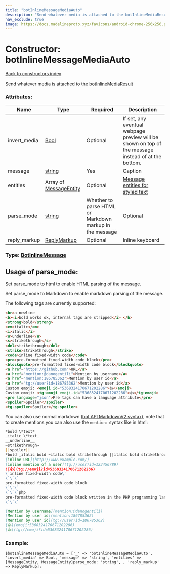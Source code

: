 ```yaml
---
title: "botInlineMessageMediaAuto"
description: "Send whatever media is attached to the botInlineMediaResult"
nav_exclude: true
image: https://docs.madelineproto.xyz/favicons/android-chrome-256x256.png
---
```

# Constructor: botInlineMessageMediaAuto  
[Back to constructors index](/API_docs/constructors/index.html)



Send whatever media is attached to the [botInlineMediaResult](../constructors/botInlineMediaResult.html)

### Attributes:

| Name     |    Type       | Required | Description |
|----------|---------------|----------|-------------|
|invert\_media|[Bool](/API_docs/types/Bool.html) | Optional|If set, any eventual webpage preview will be shown on top of the message instead of at the bottom.|
|message|[string](/API_docs/types/string.html) | Yes|Caption|
|entities|Array of [MessageEntity](/API_docs/types/MessageEntity.html) | Optional|[Message entities for styled text](https://core.telegram.org/api/entities)|
|parse\_mode| [string](/API_docs/types/string.html) | Whether to parse HTML or Markdown markup in the message| Optional |
|reply\_markup|[ReplyMarkup](/API_docs/types/ReplyMarkup.html) | Optional|Inline keyboard|



### Type: [BotInlineMessage](/API_docs/types/BotInlineMessage.html)



## Usage of parse_mode:

Set parse_mode to html to enable HTML parsing of the message.  

Set parse_mode to Markdown to enable markdown parsing of the message.  

The following tags are currently supported:

```html
<br>a newline
<b><i>bold works ok, internal tags are stripped</i> </b>
<strong>bold</strong>
<em>italic</em>
<i>italic</i>
<u>underline</u>
<s>strikethrough</s>
<del>strikethrough</del>
<strike>strikethrough</strike>
<code>inline fixed-width code</code>
<pre>pre-formatted fixed-width code block</pre>
<blockquote>pre-formatted fixed-width code block</blockquote>
<a href="https://github.com">URL</a>
<a href="mention:@danogentili">Mention by username</a>
<a href="mention:186785362">Mention by user id</a>
<a href="tg://user?id=186785362">Mention by user id</a>
Custom emoji: <emoji id="5368324170671202286">👍</emoji>
Custom emoji: <tg-emoji emoji-id="5368324170671202286">👍</tg-emoji>
<pre language="json">Pre tags can have a language attribute</pre>
<spoiler>Spoiler</spoiler>
<tg-spoiler>Spoiler</tg-spoiler>
```

You can also use normal markdown ([bot API MarkdownV2 syntax](https://core.telegram.org/bots/api#markdownv2-style)), note that to create mentions you can also use the `mention:` syntax like in html:  

```markdown
*bold \*text*
_italic \*text_
__underline__
~strikethrough~
||spoiler||
*bold _italic bold ~italic bold strikethrough ||italic bold strikethrough spoiler||~ __underline italic bold___ bold*
[inline URL](http://www.example.com/)
[inline mention of a user](tg://user?id=123456789)
![👍](tg://emoji?id=5368324170671202286)
\`inline fixed-width code\`
\`\`\`
pre-formatted fixed-width code block
\`\`\`
\`\`\`php
pre-formatted fixed-width code block written in the PHP programming language
\`\`\`

[Mention by username](mention:@danogentili)
[Mention by user id](mention:186785362)
[Mention by user id](tg://user?id=186785362)
[👍](emoji:5368324170671202286)
[👍](tg://emoji?id=5368324170671202286)
```

### Example:

```
$botInlineMessageMediaAuto = ['_' => 'botInlineMessageMediaAuto', 'invert_media' => Bool, 'message' => 'string', 'entities' => [MessageEntity, MessageEntity]parse_mode: 'string', , 'reply_markup' => ReplyMarkup];
```  
